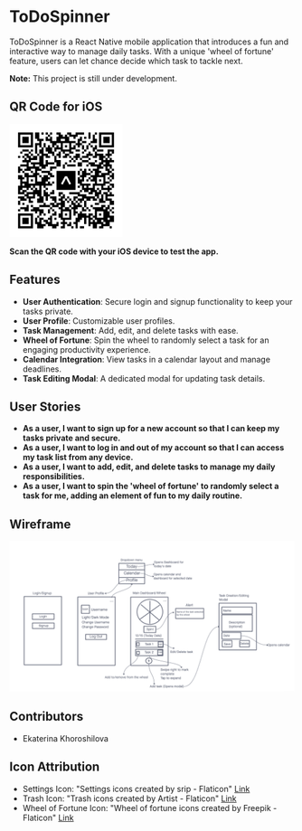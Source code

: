 # ToDoSpinner

ToDoSpinner is a React Native mobile application that introduces a fun and interactive way to manage daily tasks. With a unique 'wheel of fortune' feature, users can let chance decide which task to tackle next.

**Note:** This project is still under development.

## QR Code for iOS

<img src="assets/ios-qr-code.svg" alt="iOS QR Code" width="200" height="200"/>

**Scan the QR code with your iOS device to test the app.**

## Features

- **User Authentication**: Secure login and signup functionality to keep your tasks private.
- **User Profile**: Customizable user profiles.
- **Task Management**: Add, edit, and delete tasks with ease.
- **Wheel of Fortune**: Spin the wheel to randomly select a task for an engaging productivity experience.
- **Calendar Integration**: View tasks in a calendar layout and manage deadlines.
- **Task Editing Modal**: A dedicated modal for updating task details.

## User Stories

- **As a user, I want to sign up for a new account so that I can keep my tasks private and secure.**
- **As a user, I want to log in and out of my account so that I can access my task list from any device.**
- **As a user, I want to add, edit, and delete tasks to manage my daily responsibilities.**
- **As a user, I want to spin the 'wheel of fortune' to randomly select a task for me, adding an element of fun to my daily routine.**

## Wireframe

![Wireframe](assets/todo-wireframe.png)

## Contributors

- Ekaterina Khoroshilova

## Icon Attribution

- Settings Icon: "Settings icons created by srip - Flaticon" [Link](https://www.flaticon.com/free-icons/settings)
- Trash Icon: "Trash icons created by Artist - Flaticon" [Link](https://www.flaticon.com/free-icons/trash1)
- Wheel of Fortune Icon: "Wheel of fortune icons created by Freepik - Flaticon" [Link](https://www.flaticon.com/free-icons/wheel-of-fortune)

